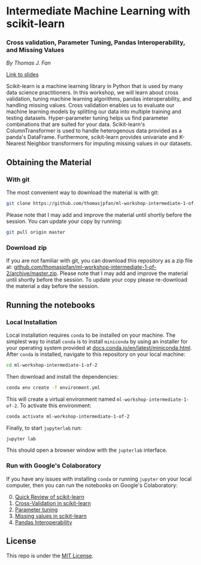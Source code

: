 # Intermediate Machine Learning with scikit-learn
### Cross validation, Parameter Tuning, Pandas Interoperability, and Missing Values

*By Thomas J. Fan*

[Link to slides](https://thomasjpfan.github.io/ml-workshop-intermediate-1-of-2/)

Scikit-learn is a machine learning library in Python that is used by many data science practitioners. In this workshop, we will learn about cross validation, tuning machine learning algorithms, pandas interoperability, and handling missing values. Cross validation enables us to evaluate our machine learning models by splitting our data into multiple training and testing datasets. Hyper-parameter tuning helps us find parameter combinations that are suited for your data. Scikit-learn's ColumnTransformer is used to handle heterogenous data provided as a panda's DataFrame. Furthermore, scikit-learn provides univariate and K-Nearest Neighbor transformers for imputing missing values in our datasets.

## Obtaining the Material

### With git

The most convenient way to download the material is with git:

```bash
git clone https://github.com/thomasjpfan/ml-workshop-intermediate-1-of-2
```

Please note that I may add and improve the material until shortly before the session. You can update your copy by running:

```bash
git pull origin master
```

### Download zip

If you are not familiar with git, you can download this repository as a zip file at: [github.com/thomasjpfan/ml-workshop-intermediate-1-of-2/archive/master.zip](https://github.com/thomasjpfan/ml-workshop-intermediate-1-of-2/archive/master.zip). Please note that I may add and improve the material until shortly before the session. To update your copy please re-download the material a day before the session.

## Running the notebooks

### Local Installation

Local installation requires `conda` to be installed on your machine. The simplest way to install `conda` is to install `miniconda` by using an installer for your operating system provided at [docs.conda.io/en/latest/miniconda.html](https://docs.conda.io/en/latest/miniconda.html). After `conda` is installed, navigate to this repository on your local machine:

```bash
cd ml-workshop-intermediate-1-of-2
```

Then download and install the dependencies:

```bash
conda env create -f environment.yml
```

This will create a virtual environment named `ml-workshop-intermediate-1-of-2`. To activate this environment:

```bash
conda activate ml-workshop-intermediate-1-of-2
```

Finally, to start `jupyterlab` run:

```bash
jupyter lab
```

This should open a browser window with the `jupterlab` interface.

### Run with Google's Colaboratory

If you have any issues with installing `conda` or running `jupyter` on your local computer, then you can run the notebooks on Google's Colaboratory:

0. [Quick Review of scikit-learn](https://colab.research.google.com/github/thomasjpfan/ml-workshop-intermediate-1-of-2/blob/master/notebooks/00-review-sklearn.ipynb)
1. [Cross-Validation in scikit-learn](https://colab.research.google.com/github/thomasjpfan/ml-workshop-intermediate-1-of-2/blob/master/notebooks/01-cross-validation.ipynb)
2. [Parameter tuning](https://colab.research.google.com/github/thomasjpfan/ml-workshop-intermediate-1-of-2/blob/master/notebooks/02-parameter-tuning.ipynb)
3. [Missing values in scikit-learn](https://colab.research.google.com/github/thomasjpfan/ml-workshop-intermediate-1-of-2/blob/master/notebooks/03-missing-values.ipynb)
4. [Pandas Interoperability](https://colab.research.google.com/github/thomasjpfan/ml-workshop-intermediate-1-of-2/blob/master/notebooks/04-pandas-interoperability.ipynb)

## License

This repo is under the [MIT License](LICENSE).
